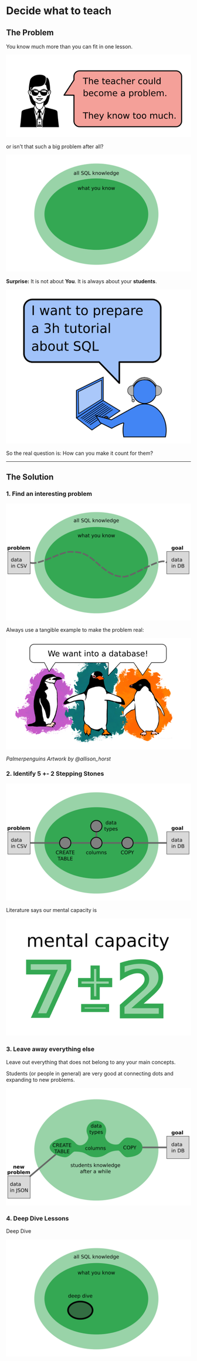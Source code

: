 
# Decide what to teach

## The Problem

You know much more than you can fit in one lesson.

![knowing too much is a problem](images/agent.png)

or isn't that such a big problem after all?

![all vs known](images/knowledge_all.png)

**Surprise:** It is not about **You**. It is always about your **students**.

![goal of the teacher](images/teacher_goal.png)

So the real question is: How can you make it count for them?

----

## The Solution

### 1. Find an interesting problem

![](images/knowledge_problem.png)

Always use a tangible example to make the problem real:

![three penguins want into a database](images/three_penguins.png)

*Palmerpenguins Artwork by @allison_horst*

### 2. Identify 5 +- 2 Stepping Stones

![stepping stones](images/knowledge_concepts.png)

Literature says our mental capacity is

![seven plusminus two](images/seven_plus_two.png)

### 3. Leave away everything else

Leave out everything that does not belong to any your main concepts.

Students (or people in general) are very good at connecting dots and expanding to new problems.

![knowledge grows](images/knowledge_grows.png)

### 4. Deep Dive Lessons

Deep Dive

![deep dive](images/knowledge_deepdive.png)
